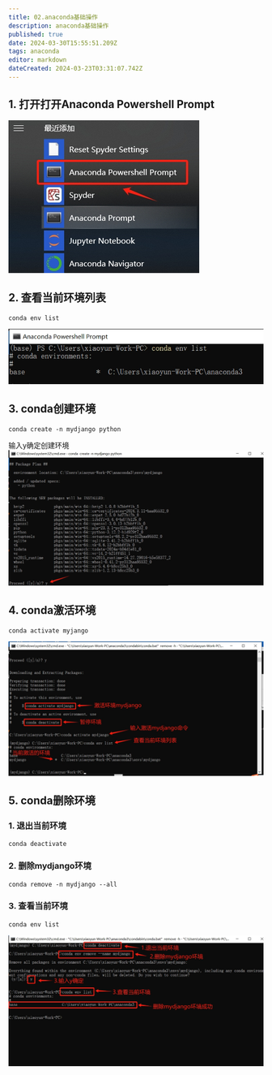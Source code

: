 ```yaml
---
title: 02.anaconda基础操作
description: anaconda基础操作
published: true
date: 2024-03-30T15:55:51.209Z
tags: anaconda
editor: markdown
dateCreated: 2024-03-23T03:31:07.742Z
---
```


## 1. 打开打开Anaconda Powershell Prompt
![打开anacondapowershellprompt.png](/wiki/python/anaconda/conda基础操作/打开anacondapowershellprompt.png)

## 2. 查看当前环境列表
```
conda env list
```
![查看当前环境列表.png](/wiki/python/anaconda/conda基础操作/查看当前环境列表.png)

## 3. conda创建环境
```
conda create -n mydjango python
```
输入y确定创建环境
![conda创建环境.png](/wiki/python/anaconda/conda基础操作/conda创建环境.png)

## 4. conda激活环境
```
conda activate myjango
```
![conda激活环境.png](/wiki/python/anaconda/conda基础操作/conda激活环境.png)

## 5. conda删除环境
### 1. 退出当前环境
```
conda deactivate
```
### 2. 删除mydjango环境
```
conda remove -n mydjango --all
```
### 3. 查看当前环境
```
conda env list
```
![conda删除环境.png](/wiki/python/anaconda/conda基础操作/conda删除环境.png)




